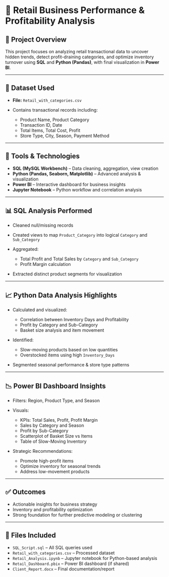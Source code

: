 # 🛒 Retail Business Performance & Profitability Analysis

## 📌 Project Overview

This project focuses on analyzing retail transactional data to uncover hidden trends, detect profit-draining categories, and optimize inventory turnover using **SQL** and **Python (Pandas)**, with final visualization in **Power BI**.

---

## 📂 Dataset Used

* **File:** `Retail_with_categories.csv`
* Contains transactional records including:

  * Product Name, Product Category
  * Transaction ID, Date
  * Total Items, Total Cost, Profit
  * Store Type, City, Season, Payment Method

---

## 🧰 Tools & Technologies

* **SQL (MySQL Workbench)** – Data cleaning, aggregation, view creation
* **Python (Pandas, Seaborn, Matplotlib)** – Advanced analysis & visualization
* **Power BI** – Interactive dashboard for business insights
* **Jupyter Notebook** – Python workflow and correlation analysis

---

## 📊 SQL Analysis Performed

* Cleaned null/missing records
* Created views to map `Product_Category` into logical `Category` and `Sub_Category`
* Aggregated:

  * Total Profit and Total Sales by `Category` and `Sub_Category`
  * Profit Margin calculation
* Extracted distinct product segments for visualization

---

## 📈 Python Data Analysis Highlights

* Calculated and visualized:

  * Correlation between Inventory Days and Profitability
  * Profit by Category and Sub-Category
  * Basket size analysis and item movement
* Identified:

  * Slow-moving products based on low quantities
  * Overstocked items using high `Inventory_Days`
* Segmented seasonal performance & store type patterns

---

## 📉 Power BI Dashboard Insights

* Filters: Region, Product Type, and Season
* Visuals:

  * KPIs: Total Sales, Profit, Profit Margin
  * Sales by Category and Season
  * Profit by Sub-Category
  * Scatterplot of Basket Size vs Items
  * Table of Slow-Moving Inventory
* Strategic Recommendations:

  * Promote high-profit items
  * Optimize inventory for seasonal trends
  * Address low-movement products

---

## ✅ Outcomes

* Actionable insights for business strategy
* Inventory and profitability optimization
* Strong foundation for further predictive modeling or clustering

---

## 📎 Files Included

* `SQL_Script.sql` – All SQL queries used
* `Retail_with_categories.csv` – Processed dataset
* `Retail_Analysis.ipynb` – Jupyter notebook for Python-based analysis
* `Retail_Dashboard.pbix` – Power BI dashboard (if shared)
* `Client_Report.docx` – Final documentation/report
